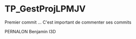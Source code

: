 # TP_GestProjLPMJV
Premier commit ...
C'est important de commenter ses commits

PERNALON Benjamin I3D

